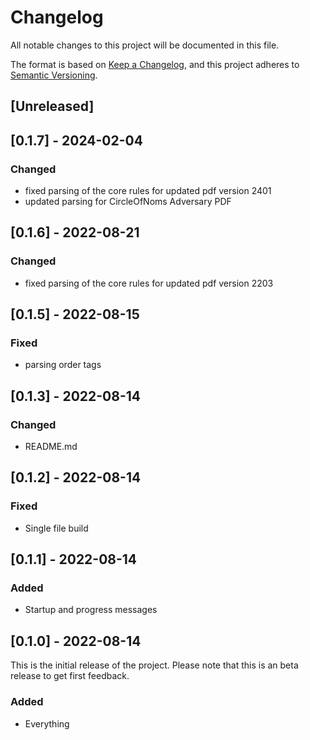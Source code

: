 # Changelog
All notable changes to this project will be documented in this file.

The format is based on [Keep a Changelog](https://keepachangelog.com/en/1.0.0/),
and this project adheres to [Semantic Versioning](https://semver.org/spec/v2.0.0.html).

## [Unreleased]

## [0.1.7] - 2024-02-04
### Changed
- fixed parsing of the core rules for updated pdf version 2401
- updated parsing for CircleOfNoms Adversary PDF
## [0.1.6] - 2022-08-21
### Changed
- fixed parsing of the core rules for updated pdf version 2203
## [0.1.5] - 2022-08-15
### Fixed
- parsing order tags
## [0.1.3] - 2022-08-14
### Changed
- README.md
## [0.1.2] - 2022-08-14
### Fixed
- Single file build
## [0.1.1] - 2022-08-14
### Added
- Startup and progress messages
## [0.1.0] - 2022-08-14
This is the initial release of the project. Please note that this is an beta release to get first feedback. 
### Added
- Everything